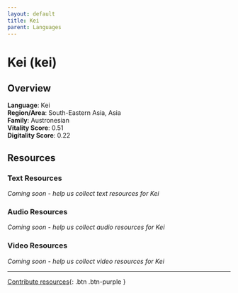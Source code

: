 ```yaml
---
layout: default
title: Kei
parent: Languages
---
```


# Kei (kei)

## Overview

**Language**: Kei  
**Region/Area**: South-Eastern Asia, Asia  
**Family**: Austronesian  
**Vitality Score**: 0.51  
**Digitality Score**: 0.22  

## Resources

### Text Resources
*Coming soon - help us collect text resources for Kei*

### Audio Resources
*Coming soon - help us collect audio resources for Kei*

### Video Resources
*Coming soon - help us collect video resources for Kei*

---

[Contribute resources](https://fairtrain.github.io/){: .btn .btn-purple }
